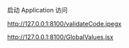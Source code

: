 启动 Application
访问

http://127.0.0.1:8100/validateCode.jpegx


http://127.0.0.1:8100/GlobalValues.jsx